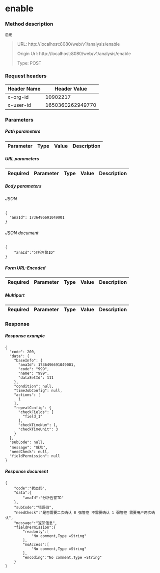 # enable

### Method description

```
启用
```

> URL: http://localhost:8080/web/v1/analysis/enable
>
> Origin Url: http://localhost:8080/web/v1/analysis/enable
>
> Type: POST


### Request headers

|Header Name| Header Value|
|---------|------|
|x-org-id|10902217|
|x-user-id|1650360262949770|

### Parameters

##### Path parameters

| Parameter | Type | Value | Description |
|---------|------|------|------------|


##### URL parameters

|Required| Parameter | Type | Value | Description |
|---------|---------|------|------|------------|


##### Body parameters

###### JSON

```
{
  "anaId": 1736496691049001
}
```

###### JSON document

```
{
	"anaId":"分析告警ID"
}
```


##### Form URL-Encoded
|Required| Parameter | Type | Value | Description |
|---------|---------|------|------|------------|


##### Multipart
|Required | Parameter | Type | Value | Description |
|---------|---------|------|------|------------|


### Response

##### Response example

```
{
  "code": 200,
  "data": {
    "baseInfo": {
      "anaId": 1736496691049001,
      "code": "999",
      "name": "999",
      "dataSetId": 111
    },
    "condition": null,
    "timeJobConfig": null,
    "actions": [
      1
    ],
    "repeatConfig": {
      "checkFields": [
        "field_1"
      ],
      "checkTimeNum": 1,
      "checkTimeUnit": 3
    }
  },
  "subCode": null,
  "message": "成功",
  "needCheck": null,
  "fieldPermission": null
}
```

##### Response document
```
{
	"code":"状态码",
	"data":{
		"anaId":"分析告警ID"
	},
	"subCode":"错误码",
	"needCheck":"是否需要二次确认 0 强管控 不需要确认 1 弱管控 需要用户两次确认",
	"message":"返回信息",
	"fieldPermission":{
		"readonly":[
			"No comment,Type =String"
		],
		"noAccess":[
			"No comment,Type =String"
		],
		"encoding":"No comment,Type =String"
	}
}
```


